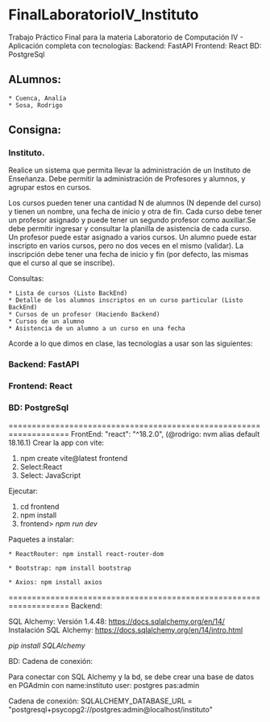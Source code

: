 # FinalLaboratorioIV_Instituto
Trabajo Práctico Final para la materia Laboratorio de Computación IV - Aplicación completa con tecnologías: Backend: FastAPI  Frontend: React  BD: PostgreSql

## ALumnos: 
    * Cuenca, Analía
    * Sosa, Rodrigo

## Consigna:

### Instituto.

Realice un sistema que permita llevar la administración de un Instituto de Enseñanza. Debe permitir la administración de Profesores y alumnos, y agrupar estos en cursos. 

Los cursos pueden tener una cantidad N de alumnos (N depende del curso) y tienen un nombre, una fecha de inicio y otra de fin. Cada curso debe tener un profesor asignado y puede tener un segundo profesor como auxiliar.Se debe permitir ingresar y consultar la planilla de asistencia de cada curso. Un profesor puede estar asignado a varios cursos. Un alumno puede estar inscripto en varios cursos, pero no dos veces en el mismo (validar). La inscripción debe tener una fecha de inicio y fin (por defecto, las mismas que el curso al que se inscribe).

Consultas:

    * Lista de cursos (Listo BackEnd)
    * Detalle de los alumnos inscriptos en un curso particular (Listo BackEnd)
    * Cursos de un profesor (Haciendo Backend)
    * Cursos de un alumno
    * Asistencia de un alumno a un curso en una fecha


Acorde a lo que dimos en clase, las tecnologías a usar son las siguientes:

### Backend: FastAPI

### Frontend: React

### BD: PostgreSql

===================================================================
FrontEnd: "react": "^18.2.0", (@rodrigo: nvm alias default 18.16.1)
Crear la app con vite: 
 1) npm create vite@latest frontend
 2) Select:React
 3) Select: JavaScript

Ejecutar:
 1) cd frontend
 2) npm install
 3) frontend> *npm run dev*

Paquetes a instalar:

    * ReactRouter: npm install react-router-dom

    * Bootstrap: npm install bootstrap

    * Axios: npm install axios


===================================================================
Backend:

SQL Alchemy:
Versión 1.4.48: https://docs.sqlalchemy.org/en/14/
Instalación SQL Alchemy: https://docs.sqlalchemy.org/en/14/intro.html

*pip install SQLAlchemy*

BD: Cadena de conexión:

Para conectar con SQL Alchemy y la bd, se debe crear una base de datos en PGAdmin con name:instituto user: postgres pas:admin

Cadena de conexión: SQLALCHEMY_DATABASE_URL = "postgresql+psycopg2://postgres:admin@localhost/instituto"



